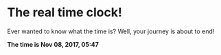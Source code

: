# The real time clock!

Ever wanted to know what the time is? Well, your journey is about to end!

**The time is Nov 08, 2017, 05:47**
